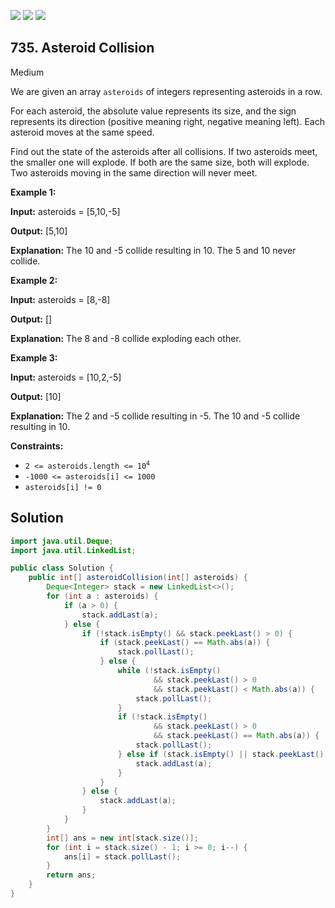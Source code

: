 [![](https://img.shields.io/github/stars/javadev/LeetCode-in-Java?label=Stars&style=flat-square)](https://github.com/javadev/LeetCode-in-Java)
[![](https://img.shields.io/github/forks/javadev/LeetCode-in-Java?label=Fork%20me%20on%20GitHub%20&style=flat-square)](https://github.com/javadev/LeetCode-in-Java/fork)
[![](https://img.shields.io/badge/-LeetCode%20in%20Kotlin-blue?style=flat-square)](https://github.com/javadev/LeetCode-in-Kotlin)

## 735\. Asteroid Collision

Medium

We are given an array `asteroids` of integers representing asteroids in a row.

For each asteroid, the absolute value represents its size, and the sign represents its direction (positive meaning right, negative meaning left). Each asteroid moves at the same speed.

Find out the state of the asteroids after all collisions. If two asteroids meet, the smaller one will explode. If both are the same size, both will explode. Two asteroids moving in the same direction will never meet.

**Example 1:**

**Input:** asteroids = [5,10,-5]

**Output:** [5,10]

**Explanation:** The 10 and -5 collide resulting in 10. The 5 and 10 never collide.

**Example 2:**

**Input:** asteroids = [8,-8]

**Output:** []

**Explanation:** The 8 and -8 collide exploding each other.

**Example 3:**

**Input:** asteroids = [10,2,-5]

**Output:** [10]

**Explanation:** The 2 and -5 collide resulting in -5. The 10 and -5 collide resulting in 10.

**Constraints:**

*   <code>2 <= asteroids.length <= 10<sup>4</sup></code>
*   `-1000 <= asteroids[i] <= 1000`
*   `asteroids[i] != 0`

## Solution

```java
import java.util.Deque;
import java.util.LinkedList;

public class Solution {
    public int[] asteroidCollision(int[] asteroids) {
        Deque<Integer> stack = new LinkedList<>();
        for (int a : asteroids) {
            if (a > 0) {
                stack.addLast(a);
            } else {
                if (!stack.isEmpty() && stack.peekLast() > 0) {
                    if (stack.peekLast() == Math.abs(a)) {
                        stack.pollLast();
                    } else {
                        while (!stack.isEmpty()
                                && stack.peekLast() > 0
                                && stack.peekLast() < Math.abs(a)) {
                            stack.pollLast();
                        }
                        if (!stack.isEmpty()
                                && stack.peekLast() > 0
                                && stack.peekLast() == Math.abs(a)) {
                            stack.pollLast();
                        } else if (stack.isEmpty() || stack.peekLast() < 0) {
                            stack.addLast(a);
                        }
                    }
                } else {
                    stack.addLast(a);
                }
            }
        }
        int[] ans = new int[stack.size()];
        for (int i = stack.size() - 1; i >= 0; i--) {
            ans[i] = stack.pollLast();
        }
        return ans;
    }
}
```